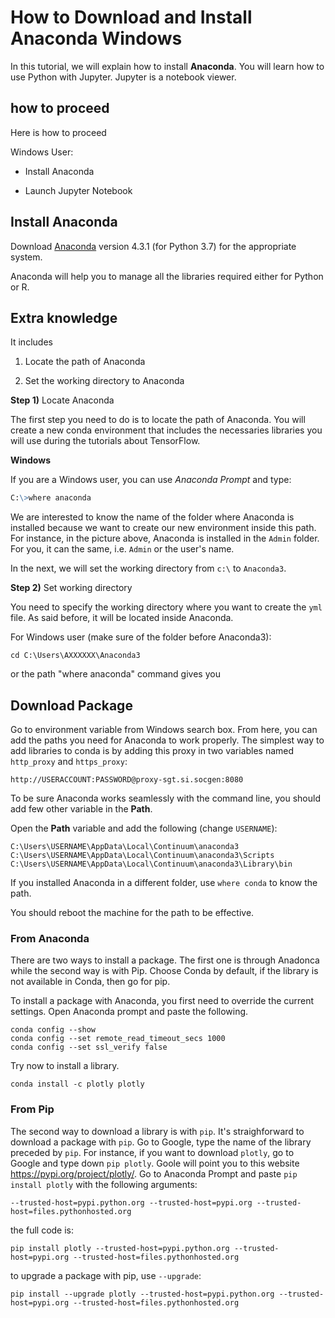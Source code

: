 # How to Download and Install Anaconda Windows

In this tutorial, we will explain how to install
**Anaconda**. You will learn how to use Python with Jupyter. Jupyter
is a notebook viewer.

## how to proceed

Here is how to proceed

Windows User:

-   Install Anaconda

-   Launch Jupyter Notebook

## Install Anaconda

Download [Anaconda](https://www.anaconda.com/download/) version 4.3.1 (for Python 3.7) for the appropriate system.

Anaconda will help you to manage all the libraries required either for
Python or R.


## Extra knowledge

It includes

1.   Locate the path of Anaconda

2.   Set the working directory to Anaconda

**Step 1)** Locate Anaconda

The first step you need to do is to locate the path of Anaconda. You
will create a new conda environment that includes the necessaries
libraries you will use during the tutorials about TensorFlow.

**Windows**

If you are a Windows user, you can use *Anaconda Prompt* and type:

```markdown
C:\>where anaconda
```

We are interested to know the name of the folder where Anaconda is
installed because we want to create our new environment inside this
path. For instance, in the picture above, Anaconda is installed in the
`Admin` folder. For you, it can the same, i.e. `Admin` or the user's
name.

In the next, we will set the working directory from `c:\` to
`Anaconda3`.

**Step 2)** Set working directory

You need to specify the working directory where you want to create the
`yml` file. As said before, it will be located inside Anaconda.

For Windows user (make sure of the folder before Anaconda3):

    cd C:\Users\AXXXXXX\Anaconda3

or the path "where anaconda" command gives you

## Download Package

Go to environment variable from Windows search box. From here, you can add the paths you need for Anaconda to work properly. The simplest way to add libraries to conda is by adding this proxy in two variables named `http_proxy` and `https_proxy`:

```
http://USERACCOUNT:PASSWORD@proxy-sgt.si.socgen:8080
```

To be sure Anaconda works seamlessly with the command line, you should add few other variable in the **Path**.

Open the **Path** variable and add the following (change `USERNAME`):

```
C:\Users\USERNAME\AppData\Local\Continuum\anaconda3
C:\Users\USERNAME\AppData\Local\Continuum\anaconda3\Scripts
C:\Users\USERNAME\AppData\Local\Continuum\anaconda3\Library\bin
```

If you installed Anaconda in a different folder, use `where conda` to know the path.

You should reboot the machine for the path to be effective.

### From Anaconda

There are two ways to install a package. The first one is through Anadonca while the second way is with Pip. Choose Conda by default, if the library is not available in Conda, then go for pip.

To install a package with Anaconda, you first need to override the current settings. Open Anaconda prompt and paste the following. 

```
conda config --show
conda config --set remote_read_timeout_secs 1000
conda config --set ssl_verify false
```

Try now to install a library.

```
conda install -c plotly plotly
```

### From Pip

The second way to download a library is with `pip`. It's straighforward to download a package with `pip`. Go to Google, type the name of the library preceded by `pip`. For instance, if you want to download `plotly`, go to Google and type down `pip plotly`. Goole will point you to this website https://pypi.org/project/plotly/. Go to Anaconda Prompt and paste `pip install plotly` with the following arguments:

```
--trusted-host=pypi.python.org --trusted-host=pypi.org --trusted-host=files.pythonhosted.org
```

the full code is:

```
pip install plotly --trusted-host=pypi.python.org --trusted-host=pypi.org --trusted-host=files.pythonhosted.org
```

to upgrade a package with pip, use `--upgrade`:

```
pip install --upgrade plotly --trusted-host=pypi.python.org --trusted-host=pypi.org --trusted-host=files.pythonhosted.org
```
